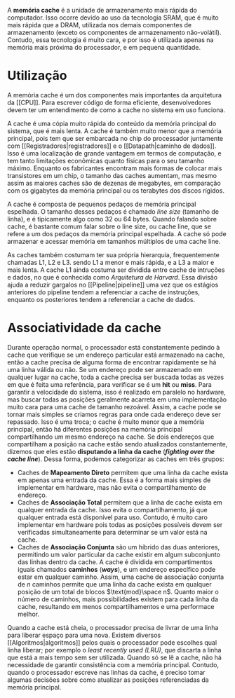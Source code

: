A **memória cache** é a unidade de armazenamento mais rápida do computador. Isso ocorre devido ao uso da tecnologia SRAM, que é muito mais rápida que a DRAM, utilizada nos demais componentes de armazenamento (exceto os componentes de armazenamento não-volátil). Contudo, essa tecnologia é muito cara, e por isso é utilizada apenas na memória mais próxima do processador, e em pequena quantidade.

# Utilização
A memória cache é um dos componentes mais importantes da arquitetura da [[CPU]]. Para escrever código de forma eficiente, desenvolvedores devem ter um entendimento de como a cache no sistema em uso funciona.

A cache é uma cópia muito rápida do conteúdo da memória principal do sistema, que é mais lenta. A cache é também muito menor que a memória principal, pois tem que ser embarcada no chip do processador juntamente com [[Registradores|registradores]] e o [[Datapath|caminho de dados]]. Isso é uma localização de grande vantagem em termos de computação, e tem tanto limitações econômicas quanto físicas para o seu tamanho máximo. Enquanto os fabricantes encontram mais formas de colocar mais transistores em um chip, o tamanho das caches aumentam, mas mesmo assim as maiores caches são de dezenas de megabytes, em comparação com os gigabytes da memória principal ou os terabytes dos discos rígidos.

A cache é composta de pequenos pedaços de memória principal espelhada. O tamanho desses pedaços é chamado *line size* (tamanho de linha), e é tipicamente algo como 32 ou 64 bytes. Quando falando sobre cache, é bastante comum falar sobre o line size, ou cache line, que se refere a um dos pedaços da memória principal espelhada. A cache só pode armazenar e acessar memória em tamanhos múltiplos de uma cache line.

As caches também costumam ter sua própria hierarquia, frequentemente chamadas L1, L2 e L3. sendo L1 a menor e mais rápida, e a L3 a maior e mais lenta. A cache L1 ainda costuma ser dividida entre cache de intruções e dados, no que é conhecida como *Arquitetura de Harvard*. Essa divisão ajuda a reduzir gargalos no [[Pipeline|pipeline]] uma vez que os estágios anteriores do pipeline tendem a referenciar a cache de instruções, enquanto os posteriores tendem a referenciar a cache de dados.

# Associatividade da cache
Durante operação normal, o processador está constantemente pedindo à cache que verifique se um endereço particular está armazenado na cache, então a cache precisa de alguma forma de encontrar rapidamente se há uma linha válida ou não. Se um endereço pode ser armazenado em qualquer lugar na cache, toda a cache precisa ser buscada todas as vezes em que é feita uma referência, para verificar se é um **hit** ou **miss**. Para garantir a velocidade do sistema, isso é realizado em paralelo no hardware, mas buscar todas as posições geralmente acarreta em uma implementação muito cara para uma cache de tamanho rezoável. Assim, a cache pode se tornar mais simples se criamos regras para onde cada endereço deve ser repassado. Isso é uma troca; o cache é muito menor que a memória principal, então há diferentes posições na memória principal compartilhando um mesmo endereço na cache. Se dois endereços que compartilham a posição na cache estão sendo atualizados constantemente, dizemos que eles estão **disputando a linha da cache** (***fighting over the cache line***). Dessa forma, podemos categorizar as caches em três grupos:
- Caches de **Mapeamento Direto** permitem que uma linha da cache exista em apenas uma entrada da cache. Essa é a forma mais simples de implementar em hardware, mas não evita o compartilhamento de endereço.
- Caches de **Associação Total** permitem que a linha de cache exista em qualquer entrada da cache. Isso evita o compartilhamento, já que qualquer entrada está disponível para uso. Contudo, é muito caro implementar em hardware pois todas as posições possíveis devem ser verificadas simultaneamente para determinar se um valor está na cache.
- Caches de **Associação Conjunta** são um híbrido das duas anteriores, permitindo um valor particular da cache existir em algum subconjunto das linhas dentro da cache. A cache é dividida em compartimentos iguais chamados **caminhos** (***ways***), e um endereço específico pode estar em qualquer caminho. Assim, uma cache de associação conjunta de $n$ caminhos permite que uma linha da cache exista em qualquer posição de um total de blocos $\text{mod}\space n$. Quanto maior o número de caminhos, mais possibilidades existem para cada linha da cache, resultando em menos compartilhamentos e uma performace melhor.

Quando a cache está cheia, o processador precisa de livrar de uma linha para liberar espaço para uma nova. Existem diversos [[Algoritmos|algoritmos]] pelos quais o processador pode escolhes qual linha liberar; por exemplo o _least recently used (LRU)_, que discarta a linha que está a mais tempo sem ser utilizada.
Quando só se lê a cache, não há necessidade de garantir consistência com a memória principal. Contudo, quando o processador escreve nas linhas da cache, é preciso tomar algumas decisões sobre como atualizar as posições referenciadas da memória principal.
